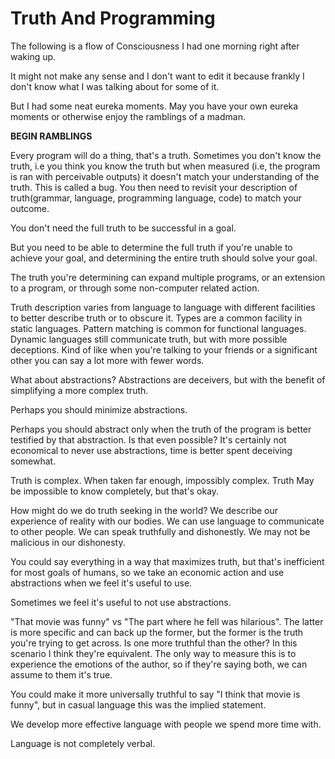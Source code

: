 #  Truth And Programming

The following is a flow of Consciousness I had one morning right after waking up.

It might not make any sense and I don't want to edit it because frankly I don't know what I was talking about for some of it.

But I had some neat eureka moments. May you have your own eureka moments or otherwise enjoy the ramblings of a madman. 

**BEGIN RAMBLINGS**


Every program will do a thing, that's a truth.
Sometimes you don't know the truth, i.e you think you know the truth but when measured (i.e, the program is ran with perceivable outputs) it doesn't match your understanding of the truth. This is called a bug. You then need to revisit your description of truth(grammar, language, programming language, code) to match your outcome.

You don't need the full truth to be successful in a goal.

But you need to be able to determine the full truth if you're unable to achieve your goal, and determining the entire truth should solve your goal.

The truth you're determining can expand multiple programs, or an extension to a program, or through some non-computer related action.

Truth description varies from language to language with different facilities to better describe truth or to obscure it.
Types are a common facility in static languages.
Pattern matching is common for functional languages.
Dynamic languages still communicate truth, but with more possible deceptions. Kind of like when you're talking to your friends or a significant other you can say a lot more with fewer words.

What about abstractions?
Abstractions are deceivers, but with the benefit of simplifying a more complex truth.

Perhaps you should minimize abstractions.

Perhaps you should abstract only when the truth of the program is better testified by that abstraction. Is that even possible? It's certainly not economical to never use abstractions, time is better spent deceiving somewhat.

Truth is complex. When taken far enough, impossibly complex. Truth May be impossible to know completely, but that's okay.

How might do we do truth seeking in the world? We describe our experience of reality with our bodies. We can use language to communicate to other people. We can speak truthfully and dishonestly. We may not be malicious in our dishonesty.

You could say everything in a way that maximizes truth, but that's inefficient for most goals of humans, so we take an economic action and use abstractions when we feel it's useful to use.

Sometimes we feel it's useful to not use abstractions.

"That movie was funny" vs "The part where he fell was hilarious". The latter is more specific and can back up the former, but the former is the truth you're trying to get across.
Is one more truthful than the other? In this scenario I think they're equivalent. The only way to measure this is to experience the emotions of the author, so if they're saying both, we can assume to them it's true.

You could make it more universally truthful to say "I think that movie is funny", but in casual language this was the implied statement.

We develop more effective language with people we spend more time with.

Language is not completely verbal.